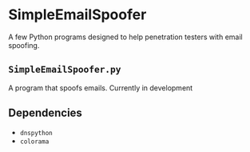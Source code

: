 # SimpleEmailSpoofer
A few Python programs designed to help penetration testers with email spoofing.

## `SimpleEmailSpoofer.py`
A program that spoofs emails. Currently in development

## Dependencies
- `dnspython`
- `colorama`